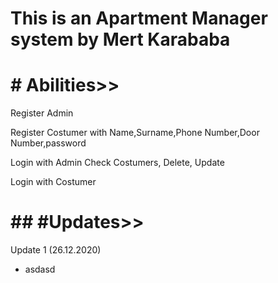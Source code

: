 # This is an Apartment Manager system by Mert Karababa



# # Abilities>>

Register Admin

Register Costumer with Name,Surname,Phone Number,Door Number,password

Login with Admin
Check Costumers, Delete, Update

Login with Costumer
 
# ## #Updates>>

Update 1   (26.12.2020)
- asdasd
